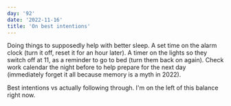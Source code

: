 ```yaml
---
day: '92'
date: '2022-11-16'
title: 'On best intentions'
---
```


Doing things to supposedly help with better sleep. A set time on the alarm clock (turn it off, reset it for an hour later). A timer on the lights so they switch off at 11, as a reminder to go to bed (turn them back on again). Check work calendar the night before to help prepare for the next day (immediately forget it all because memory is a myth in 2022).

Best intentions vs actually following through. I'm on the left of this balance right now.

